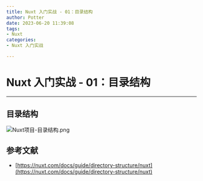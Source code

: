 ```yaml
---
title: Nuxt 入门实战 - 01：目录结构
author: Potter
date: 2023-06-20 11:39:08
tags: 
- Nuxt
categories: 
- Nuxt 入门实战

---
```



# Nuxt 入门实战 - 01：目录结构

---

## 目录结构

![Nuxt项目-目录结构.png](https://cdn.jsdelivr.net/gh/yxw007/BlogPicBed@master//img/20240507114809.png)

## 参考文献

- [https://nuxt.com/docs/guide/directory-structure/nuxt](https://nuxt.com/docs/guide/directory-structure/nuxt)
